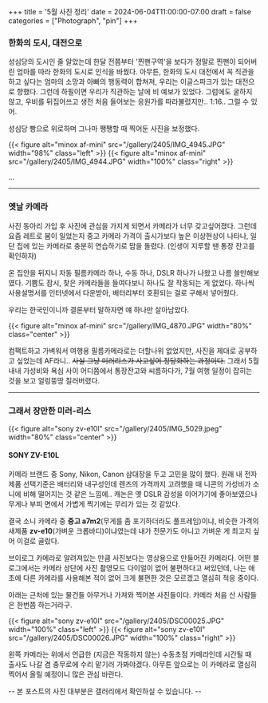 +++
title = '5월 사진 정리'
date = 2024-06-04T11:00:00-07:00
draft = false
categories = ["Photograph", "pin"]
+++

### 한화의 도시, 대전으로
성심당의 도시인 줄 알았는데 한달 전쯤부터 '찐팬구역'을 보다가 정말로 찐팬이 되어버린 엄마를 따라 한화의 도시로 인식을 바꿨다. 아무튼, 한화의 도시 대전에서 꼭 직관을 하고 싶다는 엄마의 소망과 아빠의 행동력이 합쳐져, 우리는 이글스파크가 있는 대전으로 향했다. 그런데 하필이면 우리가 직관하는 날에 비 예보가 있었다. 그럼에도 굴하지 않고, 우비를 뒤집어쓰고 생전 처음 들어보는 응원가를 따라불렀지만.. 1:16.. 그럴 수 있어.

성심당 빵으로 위로하며 그나마 쨍쨍할 때 찍어둔 사진을 보정했다.

{{< figure alt="minox af-mini" src="/gallery/2405/IMG_4945.JPG" width="98%" class="left" >}}
{{< figure alt="minox af-mini" src="/gallery/2405/IMG_4944.JPG" width="100%" class="right" >}}

...

---
### 옛날 카메라

사진 동아리 가입 후 사진에 관심을 가지게 되면서 카메라가 너무 갖고싶어졌다. 그런데 요즘 레트로 붐이 일었는지 중고 카메라 가격이 출시가보다 높은 이상현상이 나타나, 일단 집에 있는 카메라로 충분히 연습하기로 맘을 돌렸다. (인생이 지루할 땐 통장 잔고를 확인하자) 

온 집안을 뒤지니 자동 필름카메라 하나, 수동 하나, DSLR 하나가 나왔고 나름 쓸만해보였다. 기쁨도 잠시, 찾은 카메라들을 들여다보니 하나도 잘 작동되는 게 없었다. 하나씩 사용설명서를 인터넷에서 다운받아, 배터리부터 호환되는 걸로 구해서 넣어줬다.

우리는 한국인이니까 결론부터 말하자면 얘 하나만 살아남았다. 

{{< figure alt="minox af-mini" src="/gallery/IMG_4870.JPG" width="80%" class="center" >}}

컴팩트하고 가벼워서 여행용 필름카메라로는 더할나위 없었지만, 사진을 제대로 공부하고 싶었는데 AF라니.. ~~사실 그냥 미러리스가 사고싶어 정당화하는 과정이다.~~ 그래서 5월 내내 가성비와 욕심 사이 어디쯤에서 통장잔고와 씨름하다가, 7월 여행 일정이 잡히는 것을 보고 얼렁뚱땅 질러버렸다.

---
### 그래서 장만한 미러-리스

{{< figure alt="sony zv-e10l" src="/gallery/2405/IMG_5029.jpeg" width="80%" class="center" >}}

#### SONY ZV-E10L
카메라 브랜드 중 Sony, Nikon, Canon 삼대장을 두고 고민을 많이 했다. 원래 내 전자제품 선택기준은 배터리와 내구성인데 렌즈의 가격까지 고려했을 때 니콘의 가성비가 소니에 비해 떨어지는 것 같은 느낌에.. 캐논은 옛 DSLR 감성을 이어가기에 좋아보였으나 무게나 부피 면에서 가볍게 찍기에는 무리가 있는 것 같았다. 

결국 소니 카메라 중 **중고 a7m2**(무게를 좀 포기하더라도 풀프레임)이냐, 비슷한 가격의 새제품 **zv-e10**(가벼운 크롭바디)이냐였는데 내가 전문가도 아니고 가벼운 게 최고지 싶어 이걸로 골랐다.

브이로그 카메라로 알려져있는 만큼 사진보다는 영상용으로 만들어진 카메라다. 어떤 블로그에서는 카메라 상단에  사진 촬영모드 다이얼이 없어 불편하다고 써있던데, 나는 애초에 다른 카메라를 사용해본 적이 없어 크게 불편한 것은 모르겠고 열심히 적응 중이다.

아래는 근처에 있는 물건들 아무거나 가져와 찍어본 사진들이다. 카메라 처음 산 사람들은 한번쯤 하는거라구.

{{< figure alt="sony zv-e10l" src="/gallery/2405/DSC00025.JPG" width="100%" class="left" >}}
{{< figure alt="sony zv-e10l" src="/gallery/2405/DSC00026.JPG" width="100%" class="right" >}}

왼쪽 카메라는 위에서 언급한 (지금은 작동하지 않는) 수동초점 카메라인데 시간될 때 출사도 나갈 겸 충무로에 수리 맡기러 가봐야겠다. 아무튼 앞으로는 이 카메라로 열심히 찍어서 올릴 예정이니 많은 관심 바란다.

-- 본 포스트의 사진 대부분은 갤러리에서 확인하실 수 있습니다. --
